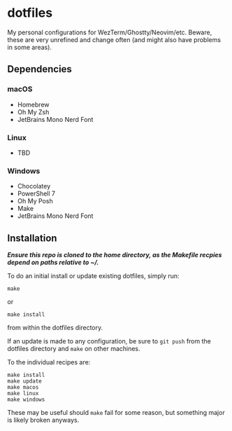 # dotfiles
My personal configurations for WezTerm/Ghostty/Neovim/etc.
Beware, these are very unrefined and change often (and might also have problems in some areas).

## Dependencies
### macOS
- Homebrew
- Oh My Zsh
- JetBrains Mono Nerd Font

### Linux
- TBD

### Windows
- Chocolatey
- PowerShell 7
- Oh My Posh
- Make
- JetBrains Mono Nerd Font

## Installation
***Ensure this repo is cloned to the home directory, as the Makefile recpies depend on paths relative to ~/.***

To do an initial install or update existing dotfiles, simply run:
```
make
```
or
```
make install
```
from within the dotfiles directory.

If an update is made to any configuration, be sure to `git push` from the dotfiles directory and `make` on other machines.

To the individual recipes are:
```
make install
make update
make macos
make linux
make windows
```
These may be useful should `make` fail for some reason, but something major is likely broken anyways.
